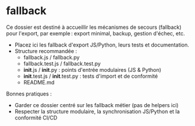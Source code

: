# fallback

Ce dossier est destiné à accueillir les mécanismes de secours (fallback) pour l'export, par exemple : export minimal, backup, gestion d'échec, etc.

- Placez ici les fallback d'export JS/Python, leurs tests et documentation.
- Structure recommandée :
  - fallback.js / fallback.py
  - fallback.test.js / fallback.test.py
  - __init__.js / __init__.py : points d'entrée modulaires (JS & Python)
  - __init__.test.js / __init__.test.py : tests d'import et de conformité
  - README.md

Bonnes pratiques :
- Garder ce dossier centré sur les fallback métier (pas de helpers ici)
- Respecter la structure modulaire, la synchronisation JS/Python et la conformité CI/CD

